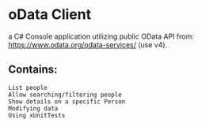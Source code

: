 # oData Client

a C# Console application utilizing public OData API from:
https://www.odata.org/odata-services/ (use v4).

## Contains:
    List people
    Allow searching/filtering people
    Show details on a specific Person
    Modifying data
    Using xUnitTests
